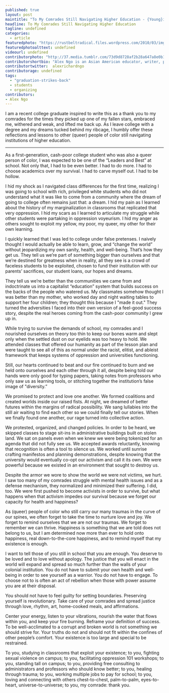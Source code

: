 ```yaml
---
published: true
layout: post
maintitle: "To My Comrades Still Navigating Higher Education - {Young}ist"
headline: To My Comrades Still Navigating Higher Education
tagline: undefined
categories: 
  - article
featuredphoto: "https://rustbeltradical.files.wordpress.com/2010/03/img_3891.jpg"
featuredphotoalttext: undefined
videourl: undefined
contributorphoto: "http://37.media.tumblr.com/73d9d8728af2b28a647a8e0b182c62c6/tumblr_n7allpr5zn1rq2ndso1_500.png"
contributorshortbio: "Alex Ngo is an Asian American educator, writer, poet, and organizer with a healing heart and lots of feels."
contributortwitter:  alexrichardngo
contributorage: undefined
tags: 
  - "graduation-strikes-back"
  - students
  - organizing
contributors:
- Alex Ngo
---
```

I am a recent college graduate inspired to write this as a thank you to my comrades for the times they picked up one of my fallen stars, embraced me, withered and weak, and lifted me back up. As I leave college with a degree and my dreams tucked behind my ribcage, I humbly offer these reflections and lessons to other (queer) people of color still navigating institutions of higher education.

***

As a first-generation, cash-poor college student who was also a queer person of color, I was expected to be one of the “Leaders and Best” at school. Not only that, I had to be even better. I had to do more. I had to choose academics over my survival. I had to carve myself out. I had to be hollow. 

I hid my shock as I navigated class differences for the first time, realizing I was going to school with rich, privileged white students who did not understand what it was like to come from a community where the dream of going to college often remains just that: a dream. I hid my pain as I learned about the history of my marginalization in classrooms that replicated that very oppression. I hid my scars as I learned to articulate my struggle while other students were partaking in oppression voyeurism. I hid my anger as others sought to exploit my yellow, my poor, my queer, my other for their own learning.

I quickly learned that I was led to college under false pretenses. I naively thought I would actually be able to learn, grow, and “change the world” without jeopardizing my own sanity, health, and well-being. That’s how they get us. They tell us we’re part of something bigger than ourselves and that we’re destined for greatness when in reality, all they see is a crowd of faceless students to be exploited, chosen to fund their institution with our parents’ sacrifices, our student loans, our hopes and dreams.

They tell us we’re better than the communities we came from and indoctrinate us into a capitalist “education” system that builds success on the backs of the people who watered us. My classmates somehow thought I was better than my mother, who worked day and night waiting tables to support her four children; they thought this because I "made it out." They turned the adversities I faced into their own version of a feel-good success story, despite the real heroes coming from the cash-poor community I grew up in.

While trying to survive the demands of school, my comrades and I nourished ourselves on theory too thin to keep our bones warm and slept only when the settled dust on our eyelids was too heavy to hold. We attended classes that offered our humanity as part of the lesson plan and were taught to see all of this as normal under the racist, elitist, and ableist framework that keeps systems of oppression and universities functioning. 

Still, our hearts continued to beat and our fire continued to burn and we held onto ourselves and each other through it all, despite being told our hands were only good for typing papers, taking notes from professors who only saw us as learning tools, or stitching together the institution’s false image of "diversity.”

We promised to protect and love one another. We formed coalitions and created worlds inside our raised fists. At night, we dreamed of better futures within the margins of radical possibility. We sang lullabies into the still air waiting to find each other so we could finally tell our stories. When we finally found one another, our rage turned into collective action. 

We protested, organized, and changed policies. In order to be heard, we skipped classes to stage sit-ins in administrative buildings built on stolen land. We sat on panels even when we knew we were being tokenized for an agenda that did not fully see us. We accepted awards reluctantly, knowing that recognition is often a tool to silence us. We worked until sunrise crafting manifestos and planning demonstrations, despite knowing that the university would eventually co-opt our activism and call it its own. We were powerful because we existed in an environment that sought to destroy us.

Despite the armor we wore to show the world we were not victims, we hurt. I saw too many of my comrades struggle with mental health issues and as a defense mechanism, they normalized and minimized their suffering. I did, too. We were first pushed to become activists in order to survive, but what happens when that activism impedes our survival because we forget our capacity for health and happiness?

As (queer) people of color who still carry our many traumas in the curve of our spines, we often forget to take the time to nurture love and joy. We forget to remind ourselves that we are not our traumas. We forget to remember we can thrive. Happiness is something that we are told does not belong to us, but I am determined now more than ever to hold onto happiness, real down-to-the-core happiness, and to remind myself that my existence is enough.

I want to tell those of you still in school that you are enough. You deserve to be loved and to love without apology. The justice that you will enact in the world will expand and spread so much further than the walls of your colonial institution. You do not have to submit your own health and well-being in order to see yourself as a warrior. You do not have to engage. To choose not to is often an act of rebellion when those with power assume you are at their disposal.

You should not have to feel guilty for setting boundaries. Preserving yourself is revolutionary. Take care of your comrades and spread justice through love, rhythm, art, home-cooked meals, and affirmations. 

Center your energy, listen to your vibrations, nourish the water that flows within you, and keep your fire burning. Reframe your definition of success. To be well-acclimated to a corrupt and broken world is not something we should strive for. Your truths do not and should not fit within the confines of other people’s comfort. Your existence is too large and special to be restrained.

To you, studying in classrooms that exploit your existence; to you, fighting sexual violence on campus; to you, facilitating oppression 101 workshops; to you, standing tall on campus; to you, providing free consulting to administrators and professors who should know better; to you, healing through trauma; to you, working multiple jobs to pay for school; to you, loving and connecting with others chest-to-chest, palm-to-palm, eyes-to-heart, universe-to-universe; to you, my comrade: thank you.
